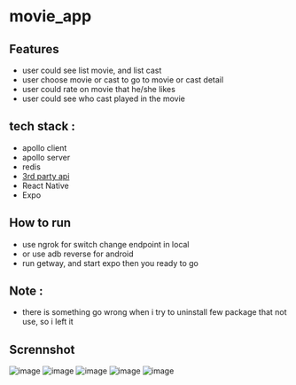 # movie_app

## Features 
- user could see list movie, and list cast
- user choose movie or cast to go to movie or cast detail
- user could rate on movie that he/she likes
- user could see who cast played in the movie

## tech stack : 
- apollo client
- apollo server
- redis 
- [3rd party api](developers.themoviedb.org)
- React Native
- Expo

## How to run
- use ngrok for switch change endpoint in local
- or use adb reverse for android
- run getway, and start expo then you ready to go

## Note :
- there is something go wrong when i try to uninstall few package that not use, so i left it

## Scrennshot

![image](https://user-images.githubusercontent.com/111193781/209474643-59b2207b-8b09-41fa-b4e1-35172ddf2b57.png)
![image](https://user-images.githubusercontent.com/111193781/209474654-c5dd1d1e-80ae-42d9-9c32-87ced54cc483.png)
![image](https://user-images.githubusercontent.com/111193781/209474658-43dc9df2-aad6-4ff6-ab0f-824889a637cc.png)
![image](https://user-images.githubusercontent.com/111193781/209474663-ed2a7667-154c-4ed5-ac3d-721e1715c597.png)
![image](https://user-images.githubusercontent.com/111193781/209474666-31a5118d-ecd0-4bb9-a2f6-6a89659c9b15.png)
